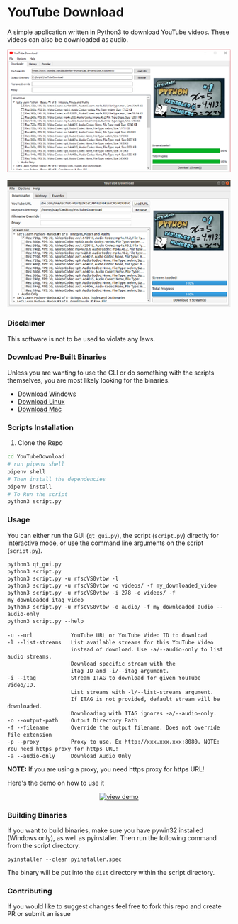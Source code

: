 # YouTube Download
A simple application written in Python3 to download YouTube videos.
These videos can also be downloaded as audio.

![GUI Screenshot](assets/gui_screenshot.png)

![GUI Screenshot Linux](assets/gui_screenshot_linux.png)

### Disclaimer
This software is not to be used to violate any laws.

### Download Pre-Built Binaries
Unless you are wanting to use the CLI or do something with the
scripts themselves, you are most likely looking for the binaries.
* [Download Windows](https://github.com/YouTubeDownload/YouTubeDownload/releases/download/v2.2/YouTube.Download.exe)
* [Download Linux](https://github.com/YouTubeDownload/YouTubeDownload/releases/download/v2.2/YouTubeDownload-linux)
* [Download Mac](https://github.com/YouTubeDownload/YouTubeDownload/releases/download/v2.2/YouTube.Download.app.gz)

### Scripts Installation
1. Clone the Repo
```Bash
cd YouTubeDownload
# run pipenv shell
pipenv shell
# Then install the dependencies
pipenv install
# To Run the script 
python3 script.py
```

### Usage

You can either run the GUI (`qt_gui.py`), the script (`script.py`) directly for interactive mode,
or use the command line arguments on the script (`script.py`).

    python3 qt_gui.py
    python3 script.py
    python3 script.py -u rfscVS0vtbw -l
    python3 script.py -u rfscVS0vtbw -o videos/ -f my_downloaded_video
    python3 script.py -u rfscVS0vtbw -i 278 -o videos/ -f my_downloaded_itag_video
    python3 script.py -u rfscVS0vtbw -o audio/ -f my_downloaded_audio --audio-only
    python3 script.py --help
    
    -u --url            YouTube URL or YouTube Video ID to download
    -l --list-streams   List available streams for this YouTube Video 
                        instead of download. Use -a/--audio-only to list audio streams.
                        Download specific stream with the 
                        itag ID and -i/--itag argument.
    -i --itag           Stream ITAG to download for given YouTube Video/ID.
                        List streams with -l/--list-streams argument.
                        If ITAG is not provided, default stream will be downloaded.
                        Downloading with ITAG ignores -a/--audio-only.
    -o --output-path    Output Directory Path
    -f --filename       Override the output filename. Does not override file extension
    -p --proxy          Proxy to use. Ex http://xxx.xxx.xxx:8080. NOTE: You need https proxy for https URL!
    -a --audio-only     Download Audio Only
    

**NOTE:** If you are using a proxy, you need https proxy for https URL!

Here's the demo on how to use it

<div align="center">
  <a href="https://vimeo.com/281200561"><img width="60%" src="assets/img.png" alt="view demo"></a><br>
</div>

### Building Binaries

If you want to build binaries, make sure you have pywin32 installed (Windows only),
as well as pyinstaller. Then run the following command from the script directory.

    pyinstaller --clean pyinstaller.spec
    
The binary will be put into the `dist` directory within the script directory.
    
### Contributing

If you would like to suggest changes feel free to fork this repo and create PR or submit an issue

